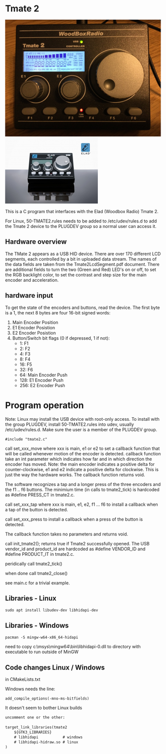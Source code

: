 # Tmate 2
![TMate 2](tmate2_a.jpg)
![TMate 2](tmate2.jpg)

This is a C program that interfaces with the Elad (Woodbox Radio) Tmate 2.

For Linux, 50-TMATE2.rules needs to be added to /etc/udev/rules.d to add the Tmate 2 device to the PLUGDEV group so a normal user can access it.

## Hardware overview

The TMate 2 appears as a USB HID device. There are over 170 different LCD segments, each controlled by a bit in uploaded data stream. The names of the data fields are taken from the Tmate2LcdSegment.pdf document. There are additional fields to turn the two (Green and Red) LED's on or off, to set the RGB backlight color, to set the contrast and step size for the main encoder and acceleration.

## hardware input
To get the state of the encoders and buttons, read the device. The first byte is a 1, the next 8 bytes are four 16-bit signed words:
1. Main Encoder Position
2. E1 Encoder Posistion
3. E2 Encoder Posistion
4. Button/Switch bit flags (0 if depressed, 1 if not):
    -   1: F1
    -   2: F2
    -   4: F3
    -   8: F4
    -  16: F5
    -  32: F6
    -  64: Main Encoder Push
    - 128: E1 Encoder Push
    - 256: E2 Encoder Push

# Program operation
Note: Linux may install the USB device with root-only access. To install with the group PLUGDEV, install 50-TMATE2.rules into udev, usually /etc/udev/rules.d. Make sure the user is a member of the PLUGDEV group.

```
#include "tmate2.c"
```

call set_xxx_move where xxx is main, e1 or e2 to set a callback function that will be called whenever motion of the encoder is detected. callback function take an int parameter which indicates how far and in which direction the encoder has moved. Note: the main encoder indicates a positive delta for counter-clockwise, e1 and e2 indicate a positive delta for clockwise. This is just the way the hardware works. The callback function returns void.

The software recognizes a tap and a longer press of the three encoders and the f1 .. f6 buttons. The minimium time (in calls to tmate2_tick) is hardcoded as #define PRESS_CT in tmate2.c. 

call set_xxx_tap where xxx is main, e1, e2, f1 ... f6 to install a callback when a tap of the button is detected.

call set_xxx_press to install a callback when a press of the button is detected. 

The callback function takes no parameters and returns void.


call init_tmate2();  returns true if Tmate2 successfully opened. The USB vendor_id and product_id are hardcoded as #define VENDOR_ID and #define PRODUCT_IT in tmate2.c.

peridically call tmate2_tick()

when done call tmate2_close()

see main.c for a trivial example.

## Libraries - Linux
```
sudo apt install libudev-dev libhidapi-dev
```

## Libraries - Windows
```
pacman -S mingw-w64-x86_64-hidapi
```
need to copy c:\msys\mingw64\bin\libhidapi-0.dll to directory with executable to run outside of MinGW

## Code changes Linux / Windows

in CMakeLists.txt

Windows needs the line:

```
add_compile_options(-mno-ms-bitfields)
```

It doesn't seem to bother Linux builds

```
uncomment one or the other:

target_link_libraries(tmate2
    ${GTK3_LIBRARIES}
    # libhidapi           # windows
    # libhidapi-hidraw.so # linux
)
```


